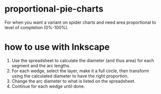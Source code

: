# proportional-pie-charts
For when you want a variant on spider charts and need area proportional to level of completion (0%-100%).
# how to use with Inkscape
1. Use the spreadsheet to calculate the diameter (and thus area) for each segment and the arc lengths.
2. For each wedge, select the layer, make it a full circle, then transform using the calculated diameter to have the right proportion.
3. Change the arc diameter to what is listed on the spreadsheet.
4. Continue for each wedge until done.
